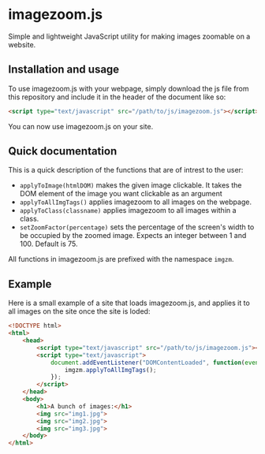 # imagezoom.js
Simple and lightweight JavaScript utility for making images zoomable on a website.


## Installation and usage
To use imagezoom.js with your webpage, simply download the js file from this repository and include it in the header of the document like so:

``` html
<script type="text/javascript" src="/path/to/js/imagezoom.js"></script>
```

You can now use imagezoom.js on your site.


## Quick documentation
This is a quick description of the functions that are of intrest to the user:

 - `applyToImage(htmlDOM)` makes the given image clickable. It takes the DOM element of the image you want clickable as an argument
 - `applyToAllImgTags()` applies imagezoom to all images on the webpage.
 - `applyToClass(classname)` applies imagezoom to all images within a class.
 - `setZoomFactor(percentage)` sets the percentage of the screen's width to be occupied by the zoomed image. Expects an integer between 1 and 100. Default is 75.

All functions in imagezoom.js are prefixed with the namespace `imgzm`. 


## Example
Here is a small example of a site that loads imagezoom.js, and applies it to all images on the site once the site is loded:

``` html
<!DOCTYPE html>
<html>
    <head>
        <script type="text/javascript" src="/path/to/js/imagezoom.js"></script>
        <script type="text/javascript">
            document.addEventListener("DOMContentLoaded", function(event) {
                imgzm.applyToAllImgTags();
            });
        </script>
    </head>
    <body>
        <h1>A bunch of images:</h1>
        <img src="img1.jpg">
        <img src="img2.jpg">
        <img src="img3.jpg">
    </body>
</html>
```

